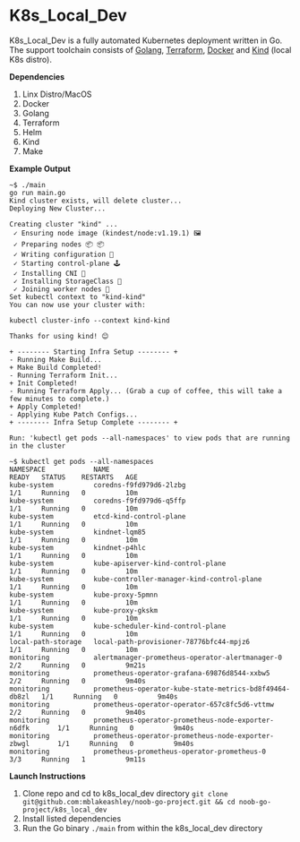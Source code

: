 # K8s_Local_Dev

K8s_Local_Dev is a fully automated Kubernetes deployment written in Go. The support toolchain consists of [Golang](https://golang.org/), [Terraform](https://www.terraform.io/), [Docker](https://www.docker.com/) and [Kind](https://kind.sigs.k8s.io/) (local K8s distro).


**Dependencies**

 1. Linx Distro/MacOS
 2. Docker
 3. Golang
 4. Terraform
 5. Helm
 6. Kind
 7. Make

**Example Output**
```
~$ ./main             
go run main.go
Kind cluster exists, will delete cluster...
Deploying New Cluster... 
 
Creating cluster "kind" ...
 ✓ Ensuring node image (kindest/node:v1.19.1) 🖼 
 ✓ Preparing nodes 📦 📦  
 ✓ Writing configuration 📜 
 ✓ Starting control-plane 🕹️ 
 ✓ Installing CNI 🔌 
 ✓ Installing StorageClass 💾 
 ✓ Joining worker nodes 🚜 
Set kubectl context to "kind-kind"
You can now use your cluster with:

kubectl cluster-info --context kind-kind

Thanks for using kind! 😊

+ -------- Starting Infra Setup -------- +
- Running Make Build...
+ Make Build Completed!
- Running Terraform Init... 
+ Init Completed!
- Running Terraform Apply... (Grab a cup of coffee, this will take a few minutes to complete.) 
+ Apply Completed!
- Applying Kube Patch Configs... 
+ -------- Infra Setup Complete -------- +

Run: 'kubectl get pods --all-namespaces' to view pods that are running in the cluster

~$ kubectl get pods --all-namespaces
NAMESPACE            NAME                                                     READY   STATUS    RESTARTS   AGE
kube-system          coredns-f9fd979d6-2lzbg                                  1/1     Running   0          10m
kube-system          coredns-f9fd979d6-q5ffp                                  1/1     Running   0          10m
kube-system          etcd-kind-control-plane                                  1/1     Running   0          10m
kube-system          kindnet-lqm85                                            1/1     Running   0          10m
kube-system          kindnet-p4hlc                                            1/1     Running   0          10m
kube-system          kube-apiserver-kind-control-plane                        1/1     Running   0          10m
kube-system          kube-controller-manager-kind-control-plane               1/1     Running   0          10m
kube-system          kube-proxy-5pmnn                                         1/1     Running   0          10m
kube-system          kube-proxy-gkskm                                         1/1     Running   0          10m
kube-system          kube-scheduler-kind-control-plane                        1/1     Running   0          10m
local-path-storage   local-path-provisioner-78776bfc44-mpjz6                  1/1     Running   0          10m
monitoring           alertmanager-prometheus-operator-alertmanager-0          2/2     Running   0          9m21s
monitoring           prometheus-operator-grafana-69876d8544-xxbw5             2/2     Running   0          9m40s
monitoring           prometheus-operator-kube-state-metrics-bd8f49464-db8zl   1/1     Running   0          9m40s
monitoring           prometheus-operator-operator-657c8fc5d6-vttmw            2/2     Running   0          9m40s
monitoring           prometheus-operator-prometheus-node-exporter-n6dfk       1/1     Running   0          9m40s
monitoring           prometheus-operator-prometheus-node-exporter-zbwgl       1/1     Running   0          9m40s
monitoring           prometheus-prometheus-operator-prometheus-0              3/3     Running   1          9m11s
```


**Launch Instructions**

 1. Clone repo and cd to k8s_local_dev directory
 ```git clone git@github.com:mblakeashley/noob-go-project.git && cd noob-go-project/k8s_local_dev ```
 2. Install listed dependencies
 3.  Run the Go binary `./main` from within the k8s_local_dev directory
